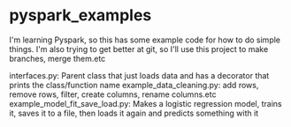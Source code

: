 # pyspark_examples
I'm learning Pyspark, so this has some example code for how to do simple things.
I'm also trying to get better at git, so I'll use this project to make branches, merge them.etc

interfaces.py: Parent class that just loads data and has a decorator that prints the class/function name
example_data_cleaning.py: add rows, remove rows, filter, create columns, rename columns.etc
example_model_fit_save_load.py: Makes a logistic regression model, trains it, saves it to a file, then loads it again and predicts something with it
